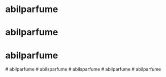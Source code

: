 # abilparfume
# abilparfume
# abilparfume
#   a b i l p a r f u m e  
 #   a b i l s p a r f u m e  
 # abilsparfume
#   a b i l p a r f u m e  
 #   a b i l p a r f u m e  
 